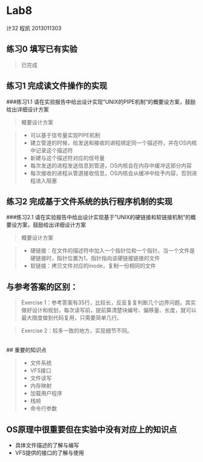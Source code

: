 # Lab8
计32 程凯 2013011303

## 练习0 填写已有实验

> 已完成

## 练习1 完成读文件操作的实现

###练习1.1 请在实验报告中给出设计实现”UNIX的PIPE机制“的概要设方案，鼓励给出详细设计方案

> 概要设计方案

> - 可以基于信号量实现PIPE机制
> - 建立管道的时候，给发送和接收的进程绑定同一个描述符，并在OS内核中记录这个描述符
> - 新建与这个描述符对应的信号量
> - 每次发送的进程发送信息到管道，OS内核会在内存中缓冲这部分内容
> - 每次接收的进程从管道接收信息，OS内核会从缓冲中给予内容，否则进程进入阻塞

## 练习2 完成基于文件系统的执行程序机制的实现

###练习2.1 请在实验报告中给出设计实现基于”UNIX的硬链接和软链接机制“的概要设方案，鼓励给出详细设计方案

> 概要设计方案

> - 硬链接：在文件的描述符中加入一个指针位和一个指针。当一个文件是硬链接时，指针位置为1，指针指向该硬链接链接的文件
> - 软链接：拷贝文件对应的inode，复制一份相同的文件

## 与参考答案的区别：

> Exercise 1：参考答案有35行，比较长，反反复复判断几个边界问题。其实做好设计和规划，每次读写前，提前算清楚块编号、偏移量、长度，就可以最大限度做到代码复用，只需要简单几行。

> Exercise 2：较多一致的地方，实现细节不同。
> 
<br>
## 重要的知识点

> - 文件系统
> - VFS接口
> - 文件读写
> - 内存映射
> - 加载用户程序
> - 栈帧
> - 命令行参数



## OS原理中很重要但在实验中没有对应上的知识点
* 具体文件描述的了解与编写
* VFS提供的接口的了解与使用
